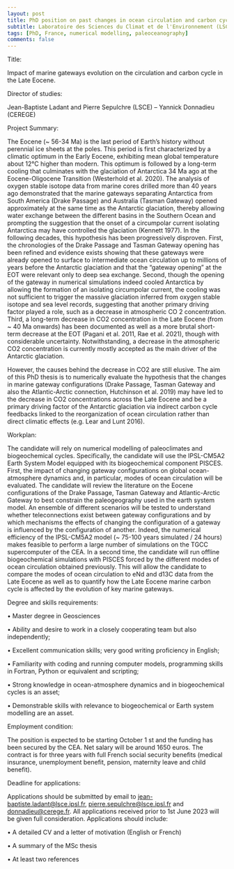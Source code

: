 ```yaml
---
layout: post
title: PhD position on past changes in ocean circulation and carbon cycle (Gif, France)
subtitle: Laboratoire des Sciences du Climat et de l'Environnement (LSCE)
tags: [PhD, France, numerical modelling, paleoceanography]
comments: false
---
```

Title:

Impact of marine gateways evolution on the circulation and carbon cycle in the Late Eocene.

Director of studies:

Jean-Baptiste Ladant and Pierre Sepulchre (LSCE) – Yannick Donnadieu (CEREGE)

Project Summary:

The Eocene (~ 56-34 Ma) is the last period of Earth’s history without perennial ice sheets at the poles.
This period is first characterized by a climatic optimum in the Early Eocene, exhibiting mean global
temperature about 12°C higher than modern. This optimum is followed by a long-term cooling that
culminates with the glaciation of Antarctica 34 Ma ago at the Eocene-Oligocene Transition (Westerhold
et al. 2020). The analysis of oxygen stable isotope data from marine cores drilled more than 40 years
ago demonstrated that the marine gateways separating Antarctica from South America (Drake
Passage) and Australia (Tasman Gateway) opened approximately at the same time as the Antarctic
glaciation, thereby allowing water exchange between the different basins in the Southern Ocean and
prompting the suggestion that the onset of a circumpolar current isolating Antarctica may have
controlled the glaciation (Kennett 1977). In the following decades, this hypothesis has been
progressively disproven. First, the chronologies of the Drake Passage and Tasman Gateway opening
has been refined and evidence exists showing that these gateways were already opened to surface to
intermediate ocean circulation up to millions of years before the Antarctic glaciation and that the
“gateway opening” at the EOT were relevant only to deep sea exchange. Second, though the opening
of the gateway in numerical simulations indeed cooled Antarctica by allowing the formation of an
isolating circumpolar current, the cooling was not sufficient to trigger the massive glaciation inferred
from oxygen stable isotope and sea level records, suggesting that another primary driving factor played
a role, such as a decrease in atmospheric CO 2 concentration. Third, a long-term decrease in CO2
concentration in the Late Eocene (from ~ 40 Ma onwards) has been documented as well as a more
brutal short-term decrease at the EOT (Pagani et al. 2011, Rae et al. 2021), though with considerable
uncertainty. Notwithstanding, a decrease in the atmospheric CO2 concentration is currently mostly
accepted as the main driver of the Antarctic glaciation.

However, the causes behind the decrease in CO2 are still elusive. The aim of this PhD thesis is to
numerically evaluate the hypothesis that the changes in marine gateway configurations (Drake
Passage, Tasman Gateway and also the Atlantic-Arctic connection, Hutchinson et al. 2019) may have
led to the decrease in CO2 concentrations across the Late Eocene and be a primary driving factor of
the Antarctic glaciation via indirect carbon cycle feedbacks linked to the reorganization of ocean
circulation rather than direct climatic effects (e.g. Lear and Lunt 2016).

Workplan:

The candidate will rely on numerical modelling of paleoclimates and biogeochemical cycles.
Specifically, the candidate will use the IPSL-CM5A2 Earth System Model equipped with its
biogeochemical component PISCES. First, the impact of changing gateway configurations on global
ocean-atmosphere dynamics and, in particular, modes of ocean circulation will be evaluated. The
candidate will review the literature on the Eocene configurations of the Drake Passage, Tasman 
Gateway and Atlantic-Arctic Gateway to best constrain the paleogeography used in the earth system
model. An ensemble of different scenarios will be tested to understand whether teleconnections exist
between gateway configurations and by which mechanisms the effects of changing the configuration
of a gateway is influenced by the configuration of another. Indeed, the numerical efficiency of the
IPSL-CM5A2 model (~ 75-100 years simulated / 24 hours) makes feasible to perform a large number of
simulations on the TGCC supercomputer of the CEA. In a second time, the candidate will run offline
biogeochemical simulations with PISCES forced by the different modes of ocean circulation obtained
previously. This will allow the candidate to compare the modes of ocean circulation to eNd and d13C
data from the Late Eocene as well as to quantify how the Late Eocene marine carbon cycle is affected
by the evolution of key marine gateways.

Degree and skills requirements:

• Master degree in Geosciences

• Ability and desire to work in a closely cooperating team but also independently;

• Excellent communication skills; very good writing proficiency in English;

• Familiarity with coding and running computer models, programming skills in Fortran, Python or equivalent and scripting;

• Strong knowledge in ocean-atmosphere dynamics and in biogeochemical cycles is an asset;

• Demonstrable skills with relevance to biogeochemical or Earth system modelling are an asset.

Employment condition:

The position is expected to be starting October 1 st and the funding has been secured by the CEA. Net
salary will be around 1650 euros. The contract is for three years with full French social security benefits
(medical insurance, unemployment benefit, pension, maternity leave and child benefit).

Deadline for applications:

Applications should be submitted by email to jean-baptiste.ladant@lsce.ipsl.fr,
pierre.sepulchre@lsce.ipsl.fr and donnadieu@cerege.fr. All applications received prior to 1st June 2023
will be given full consideration. Applications should include:

• A detailed CV and a letter of motivation (English or French)

• A summary of the MSc thesis

• At least two references
